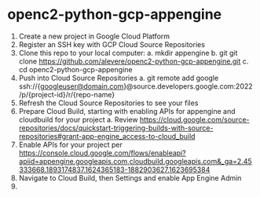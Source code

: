 # openc2-python-gcp-appengine

1. Create a new project in Google Cloud Platform
2. Register an SSH key with GCP Cloud Source Repositories
3. Clone this repo to your local computer: 
   a. mkdir appengine
   b. git git clone https://github.com/alevere/openc2-python-gcp-appengine.git
   c. cd openc2-python-gcp-appengine
4. Push into Cloud Source Repositories
   a. git remote add google ssh://{googleuser@domain.com}@source.developers.google.com:2022/p/{project-id}/r/{repo-name}
5. Refresh the Cloud Source Repositories to see your files
6. Prepare Cloud Build, starting with enabling APIs for appengine and cloudbuild for your project
   a. Review https://cloud.google.com/source-repositories/docs/quickstart-triggering-builds-with-source-repositories#grant-app-engine_access-to-cloud_build
7. Enable APIs for your project per https://console.cloud.google.com/flows/enableapi?apiid=appengine.googleapis.com,cloudbuild.googleapis.com&_ga=2.45333668.1893174837.1624365183-1882903627.1623695384
8. Navigate to Cloud Build, then Settings and enable App Engine Admin
9. 
